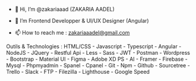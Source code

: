 - 👋 Hi, I’m @zakariaaad (ZAKARIA AADEL)
- 👀 I’m Frontend Developper & UI/UX Designer (Angular)

- 📫 How to reach me : zakariaaadel@gmail.com

Outils & Technologies :
HTML/CSS - Javascript - Typescript - Angular - NodeJS - JQuery - Restful Api - Less - Sass - JWT - Postman - Wordpress - Bootstrap - Material UI - Figma - Adobe XD
PS - AI - Framer - Firebase - Mysql - Phpmyadmin - Spanel - Cpanel - Git - Npm - Github - Sourcetree - Trello - Slack - FTP - Filezilla - Lighthouse - Google Speed
<!---

--->
